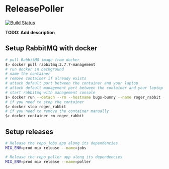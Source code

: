 # ReleasePoller

[![Build Status](https://travis-ci.org/sescobb27/release_poller.svg?branch=master)](https://travis-ci.org/sescobb27/release_poller)

**TODO: Add description**

## Setup RabbitMQ with docker

```bash
# pull RabbitMQ image from docker
$> docker pull rabbitmq:3.7.7-management
# run docker in background
# name the container
# remove container if already exists
# attach default port between the container and your laptop
# attach default management port between the container and your laptop
# start rabbitmq with management console
$> docker run --detach --rm --hostname bugs-bunny --name roger_rabbit -p 5672:5672 -p 15672:15672 rabbitmq:3.7.7-management
# if you need to stop the container
$> docker stop roger_rabbit
# if you need to remove the container manually
$> docker container rm roger_rabbit
```

## Setup releases

```bash
# Release the repo_jobs app along its dependencies
MIX_ENV=prod mix release --name=jobs

# Release the repo_poller app along its dependencies
MIX_ENV=prod mix release --name=poller
```
